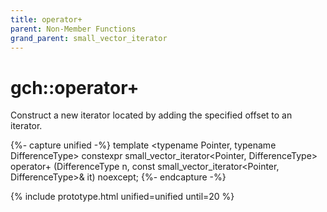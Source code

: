 ```yaml
---
title: operator+
parent: Non-Member Functions
grand_parent: small_vector_iterator
---
```


# gch::operator+

Construct a new iterator located by adding the specified offset to an iterator.

{%- capture unified -%}
template <typename Pointer, typename DifferenceType>
constexpr
small_vector_iterator<Pointer, DifferenceType>
operator+ (DifferenceType n,
           const small_vector_iterator<Pointer, DifferenceType>& it)
  noexcept;
{%- endcapture -%}

{% include prototype.html unified=unified until=20 %}
